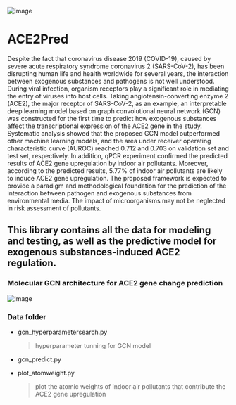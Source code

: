 ![image](https://user-images.githubusercontent.com/1555415/210035930-d73a4101-79ff-4a1a-a29c-e097bc30a3df.png)
# ACE2Pred

Despite the fact that coronavirus disease 2019 (COVID-19), caused by severe acute respiratory syndrome coronavirus 2 (SARS-CoV-2), has been disrupting human life and health worldwide for several years, the interaction between exogenous substances and pathogens is not well understood. During viral infection, organism receptors play a significant role in mediating the entry of viruses into host cells. Taking angiotensin-converting enzyme 2 (ACE2), the major receptor of SARS-CoV-2, as an example, an interpretable deep learning model based on graph convolutional neural network (GCN) was constructed for the first time to predict how exogenous substances affect the transcriptional expression of the ACE2 gene in the study. Systematic analysis showed that the proposed GCN model outperformed other machine learning models, and the area under receiver operating characteristic curve (AUROC) reached 0.712 and 0.703 on validation set and test set, respectively. In addition, qPCR experiment confirmed the predicted results of ACE2 gene upregulation by indoor air pollutants. Moreover, according to the predicted results, 5.77% of indoor air pollutants are likely to induce ACE2 gene upregulation. The proposed framework is expected to provide a paradigm and methodological foundation for the prediction of the interaction between pathogen and exogenous substances from environmental media. The impact of microorganisms may not be neglected in risk assessment of pollutants.

## This library contains all the data for modeling and testing, as well as the predictive model for exogenous substances-induced ACE2 regulation.


### Molecular GCN architecture for ACE2 gene change prediction
![image](https://user-images.githubusercontent.com/1555415/190976096-3358dd8a-5a1c-4244-a2d6-e963b91549ae.png)

### Data folder 
- gcn_hyperparametersearch.py
  > hyperparameter tunning for GCN model
- gcn_predict.py
  > 
- plot_atomweight.py
  > plot the atomic weights of indoor air pollutants that contribute the ACE2 gene upregulation
  




